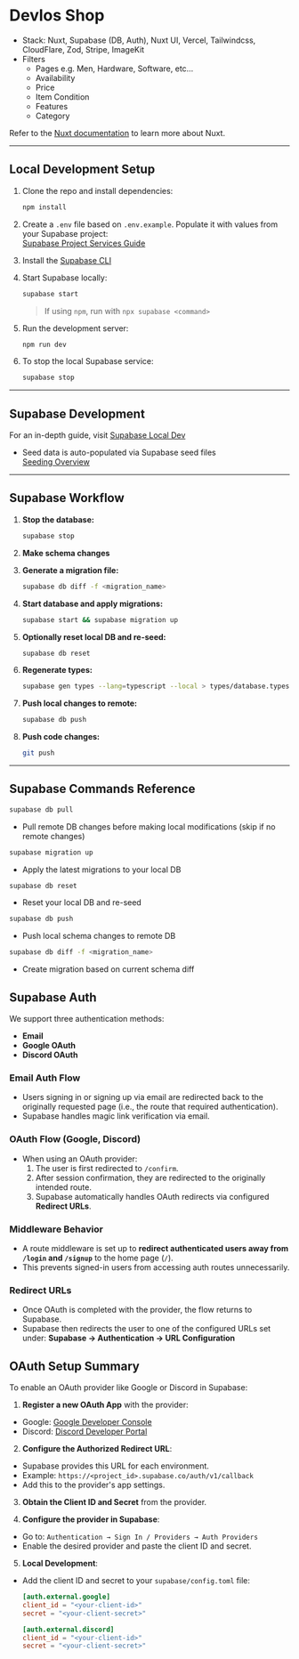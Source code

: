# Devlos Shop

- Stack: Nuxt, Supabase (DB, Auth), Nuxt UI, Vercel, Tailwindcss, CloudFlare, Zod, Stripe, ImageKit
- Filters
  - Pages e.g. Men, Hardware, Software, etc…
  - Availability
  - Price
  - Item Condition
  - Features
  - Category

Refer to the [Nuxt documentation](https://nuxt.com/docs/getting-started/introduction) to learn more about Nuxt.

---

## Local Development Setup

1. Clone the repo and install dependencies:

   ```bash
   npm install
   ```

2. Create a `.env` file based on `.env.example`. Populate it with values from your Supabase project:  
   [Supabase Project Services Guide](https://supabase.com/docs/guides/local-development/cli/getting-started#access-your-projects-services)

3. Install the [Supabase CLI](https://supabase.com/docs/guides/local-development)

4. Start Supabase locally:

   ```bash
   supabase start
   ```

   > If using `npm`, run with `npx supabase <command>`

5. Run the development server:

   ```bash
   npm run dev
   ```

6. To stop the local Supabase service:

   ```bash
   supabase stop
   ```

---

## Supabase Development

For an in-depth guide, visit [Supabase Local Dev](https://supabase.com/docs/guides/local-development/overview)

- Seed data is auto-populated via Supabase seed files  
  [Seeding Overview](https://supabase.com/docs/guides/local-development/overview#add-sample-data)

---

## Supabase Workflow

1. **Stop the database:**

   ```bash
   supabase stop
   ```

2. **Make schema changes**

3. **Generate a migration file:**

   ```bash
   supabase db diff -f <migration_name>
   ```

4. **Start database and apply migrations:**

   ```bash
   supabase start && supabase migration up
   ```

5. **Optionally reset local DB and re-seed:**

   ```bash
   supabase db reset
   ```

6. **Regenerate types:**

   ```bash
   supabase gen types --lang=typescript --local > types/database.types.ts
   ```

7. **Push local changes to remote:**

   ```bash
   supabase db push
   ```

8. **Push code changes:**

   ```bash
   git push
   ```

---

## Supabase Commands Reference

```bash
supabase db pull
```

- Pull remote DB changes before making local modifications (skip if no remote changes)

```bash
supabase migration up
```

- Apply the latest migrations to your local DB

```bash
supabase db reset
```

- Reset your local DB and re-seed

```bash
supabase db push
```

- Push local schema changes to remote DB

```bash
supabase db diff -f <migration_name>
```

- Create migration based on current schema diff

## Supabase Auth

We support three authentication methods:

- **Email**
- **Google OAuth**
- **Discord OAuth**

### Email Auth Flow

- Users signing in or signing up via email are redirected back to the originally requested page (i.e., the route that required authentication).
- Supabase handles magic link verification via email.

### OAuth Flow (Google, Discord)

- When using an OAuth provider:
  1. The user is first redirected to `/confirm`.
  2. After session confirmation, they are redirected to the originally intended route.
  3. Supabase automatically handles OAuth redirects via configured **Redirect URLs**.

### Middleware Behavior

- A route middleware is set up to **redirect authenticated users away from `/login` and `/signup`** to the home page (`/`).
- This prevents signed-in users from accessing auth routes unnecessarily.

### Redirect URLs

- Once OAuth is completed with the provider, the flow returns to Supabase.
- Supabase then redirects the user to one of the configured URLs set under: **Supabase → Authentication → URL Configuration**

## OAuth Setup Summary

To enable an OAuth provider like Google or Discord in Supabase:

1. **Register a new OAuth App** with the provider:

- Google: [Google Developer Console](https://console.developers.google.com)
- Discord: [Discord Developer Portal](https://discord.com/developers/applications)

2. **Configure the Authorized Redirect URL**:

- Supabase provides this URL for each environment.
- Example: `https://<project_id>.supabase.co/auth/v1/callback`
- Add this to the provider's app settings.

3. **Obtain the Client ID and Secret** from the provider.

4. **Configure the provider in Supabase**:

- Go to: `Authentication → Sign In / Providers → Auth Providers`
- Enable the desired provider and paste the client ID and secret.

5. **Local Development**:

- Add the client ID and secret to your `supabase/config.toml` file:

  ```toml
  [auth.external.google]
  client_id = "<your-client-id>"
  secret = "<your-client-secret>"

  [auth.external.discord]
  client_id = "<your-client-id>"
  secret = "<your-client-secret>"
  ```
